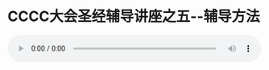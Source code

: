 # CCCC大会圣经辅导讲座之五--辅导方法

<audio style="width: 100%;" preload="false" controls controlslist="nodownload"><source src="//file.simai.life/audio/mp3/old/12173.mp3" type="audio/mpeg">Your browser does not support the audio element.</audio>


